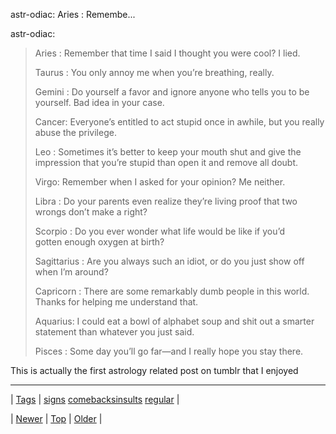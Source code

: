 <!--
title: astr-odiac
date: 2020-06-28T15:27:00.138Z
tags: signs, comebacksinsults, regular
-->


astr-odiac: Aries : Remembe...

<p>astr-odiac:</p>

<blockquote>
<p>Aries : Remember that time I said I thought you were cool? I lied.</p>

<p>Taurus : You only annoy me when you’re breathing, really.</p>

<p>Gemini : Do yourself a favor and ignore anyone who tells you to be yourself. Bad idea in your case.</p>

<p>Cancer: Everyone’s entitled to act stupid once in awhile, but you really abuse the privilege.</p>

<p>Leo : Sometimes it’s better to keep your mouth shut and give the impression that you’re stupid than open it and remove all doubt.</p>

<p>Virgo: Remember when I asked for your opinion? Me neither.</p>

<p>Libra : Do your parents even realize they’re living proof that two wrongs don’t make a right?</p>

<p>Scorpio : Do you ever wonder what life would be like if you’d gotten enough oxygen at birth?</p>

<p>Sagittarius : Are you always such an idiot, or do you just show off when I’m around?</p>

<p>Capricorn : There are some remarkably dumb people in this world. Thanks for helping me understand that.</p>

<p>Aquarius: I could eat a bowl of alphabet soup and shit out a smarter statement than whatever you just said.</p>

<p>Pisces : Some day you’ll go far—and I really hope you stay there.</p>
</blockquote>

<p>This is actually the first astrology related post on tumblr that I enjoyed</p>

<!--BOTTOM-POST-NAVIGATION-->
---

| [Tags](tags.md) | [signs](tag-signs.md) [comebacksinsults](tag-comebacksinsults.md) [regular](tag-regular.md) |

| [Newer](153876130204.md) | [Top](index.md) | [Older](153899391959.md) |